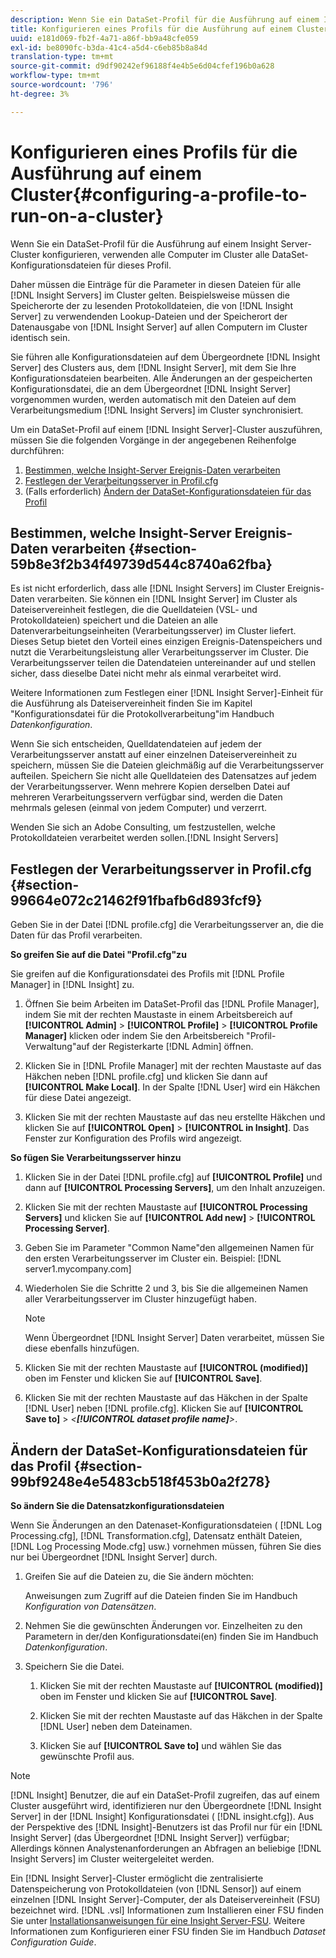 ```yaml
---
description: Wenn Sie ein DataSet-Profil für die Ausführung auf einem Insight Server-Cluster konfigurieren, verwenden alle Computer im Cluster alle DataSet-Konfigurationsdateien für dieses Profil.
title: Konfigurieren eines Profils für die Ausführung auf einem Cluster
uuid: e181d069-fb2f-4a71-a86f-bb9a48cfe059
exl-id: be8090fc-b3da-41c4-a5d4-c6eb85b8a84d
translation-type: tm+mt
source-git-commit: d9df90242ef96188f4e4b5e6d04cfef196b0a628
workflow-type: tm+mt
source-wordcount: '796'
ht-degree: 3%

---
```


# Konfigurieren eines Profils für die Ausführung auf einem Cluster{#configuring-a-profile-to-run-on-a-cluster}

Wenn Sie ein DataSet-Profil für die Ausführung auf einem Insight Server-Cluster konfigurieren, verwenden alle Computer im Cluster alle DataSet-Konfigurationsdateien für dieses Profil.

Daher müssen die Einträge für die Parameter in diesen Dateien für alle [!DNL Insight Servers] im Cluster gelten. Beispielsweise müssen die Speicherorte der zu lesenden Protokolldateien, die von [!DNL Insight Server] zu verwendenden Lookup-Dateien und der Speicherort der Datenausgabe von [!DNL Insight Server] auf allen Computern im Cluster identisch sein.

Sie führen alle Konfigurationsdateien auf dem Übergeordnete [!DNL Insight Server] des Clusters aus, dem [!DNL Insight Server], mit dem Sie Ihre Konfigurationsdateien bearbeiten. Alle Änderungen an der gespeicherten Konfigurationsdatei, die an dem Übergeordnet [!DNL Insight Server] vorgenommen wurden, werden automatisch mit den Dateien auf dem Verarbeitungsmedium [!DNL Insight Servers] im Cluster synchronisiert.

Um ein DataSet-Profil auf einem [!DNL Insight Server]-Cluster auszuführen, müssen Sie die folgenden Vorgänge in der angegebenen Reihenfolge durchführen:

1. [Bestimmen, welche Insight-Server Ereignis-Daten verarbeiten](../../../../../../home/c-inst-svr/c-install-ins-svr/c-ins-svr-clstrs/c-inst-ins-svr-clstr/c-inst-proc-clstr/c-config-prof-run-clstr.md#section-59b8e3f2b34f49739d544c8740a62fba)
1. [Festlegen der Verarbeitungsserver in Profil.cfg](../../../../../../home/c-inst-svr/c-install-ins-svr/c-ins-svr-clstrs/c-inst-ins-svr-clstr/c-inst-proc-clstr/c-config-prof-run-clstr.md#section-99664e072c21462f91fbafb6d893fcf9)
1. (Falls erforderlich) [Ändern der DataSet-Konfigurationsdateien für das Profil](../../../../../../home/c-inst-svr/c-install-ins-svr/c-ins-svr-clstrs/c-inst-ins-svr-clstr/c-inst-proc-clstr/c-config-prof-run-clstr.md#section-99bf9248e4e5483cb518f453b0a2f278)

## Bestimmen, welche Insight-Server Ereignis-Daten verarbeiten {#section-59b8e3f2b34f49739d544c8740a62fba}

Es ist nicht erforderlich, dass alle [!DNL Insight Servers] im Cluster Ereignis-Daten verarbeiten. Sie können ein [!DNL Insight Server] im Cluster als Dateiservereinheit festlegen, die die Quelldateien (VSL- und Protokolldateien) speichert und die Dateien an alle Datenverarbeitungseinheiten (Verarbeitungsserver) im Cluster liefert. Dieses Setup bietet den Vorteil eines einzigen Ereignis-Datenspeichers und nutzt die Verarbeitungsleistung aller Verarbeitungsserver im Cluster. Die Verarbeitungsserver teilen die Datendateien untereinander auf und stellen sicher, dass dieselbe Datei nicht mehr als einmal verarbeitet wird.

Weitere Informationen zum Festlegen einer [!DNL Insight Server]-Einheit für die Ausführung als Dateiservereinheit finden Sie im Kapitel &quot;Konfigurationsdatei für die Protokollverarbeitung&quot;im Handbuch *Datenkonfiguration*.

Wenn Sie sich entscheiden, Quelldatendateien auf jedem der Verarbeitungsserver anstatt auf einer einzelnen Dateiservereinheit zu speichern, müssen Sie die Dateien gleichmäßig auf die Verarbeitungsserver aufteilen. Speichern Sie nicht alle Quelldateien des Datensatzes auf jedem der Verarbeitungsserver. Wenn mehrere Kopien derselben Datei auf mehreren Verarbeitungsservern verfügbar sind, werden die Daten mehrmals gelesen (einmal von jedem Computer) und verzerrt.

Wenden Sie sich an Adobe Consulting, um festzustellen, welche Protokolldateien verarbeitet werden sollen.[!DNL Insight Servers]

## Festlegen der Verarbeitungsserver in Profil.cfg {#section-99664e072c21462f91fbafb6d893fcf9}

Geben Sie in der Datei [!DNL profile.cfg] die Verarbeitungsserver an, die die Daten für das Profil verarbeiten.

**So greifen Sie auf die Datei &quot;Profil.cfg&quot;zu**

Sie greifen auf die Konfigurationsdatei des Profils mit [!DNL Profile Manager] in [!DNL Insight] zu.

1. Öffnen Sie beim Arbeiten im DataSet-Profil das [!DNL Profile Manager], indem Sie mit der rechten Maustaste in einem Arbeitsbereich auf **[!UICONTROL Admin]** > **[!UICONTROL Profile]** > **[!UICONTROL Profile Manager]** klicken oder indem Sie den Arbeitsbereich &quot;Profil-Verwaltung&quot;auf der Registerkarte [!DNL Admin] öffnen.

1. Klicken Sie in [!DNL Profile Manager] mit der rechten Maustaste auf das Häkchen neben [!DNL profile.cfg] und klicken Sie dann auf **[!UICONTROL Make Local]**. In der Spalte [!DNL User] wird ein Häkchen für diese Datei angezeigt.

1. Klicken Sie mit der rechten Maustaste auf das neu erstellte Häkchen und klicken Sie auf **[!UICONTROL Open]** > **[!UICONTROL in Insight]**. Das Fenster zur Konfiguration des Profils wird angezeigt.

**So fügen Sie Verarbeitungsserver hinzu**

1. Klicken Sie in der Datei [!DNL profile.cfg] auf **[!UICONTROL Profile]** und dann auf **[!UICONTROL Processing Servers]**, um den Inhalt anzuzeigen.

1. Klicken Sie mit der rechten Maustaste auf **[!UICONTROL Processing Servers]** und klicken Sie auf **[!UICONTROL Add new]** > **[!UICONTROL Processing Server]**.

1. Geben Sie im Parameter &quot;Common Name&quot;den allgemeinen Namen für den ersten Verarbeitungsserver im Cluster ein. Beispiel: [!DNL server1.mycompany.com]
1. Wiederholen Sie die Schritte 2 und 3, bis Sie die allgemeinen Namen aller Verarbeitungsserver im Cluster hinzugefügt haben.

   >[!NOTE]
   >
   >Wenn Übergeordnet [!DNL Insight Server] Daten verarbeitet, müssen Sie diese ebenfalls hinzufügen.

1. Klicken Sie mit der rechten Maustaste auf **[!UICONTROL (modified)]** oben im Fenster und klicken Sie auf **[!UICONTROL Save]**.

1. Klicken Sie mit der rechten Maustaste auf das Häkchen in der Spalte [!DNL User] neben [!DNL profile.cfg]. Klicken Sie auf **[!UICONTROL Save to]** > *&lt;**[!UICONTROL dataset profile name]**>*.

## Ändern der DataSet-Konfigurationsdateien für das Profil {#section-99bf9248e4e5483cb518f453b0a2f278}

**So ändern Sie die Datensatzkonfigurationsdateien**

Wenn Sie Änderungen an den Datenaset-Konfigurationsdateien ( [!DNL Log Processing.cfg], [!DNL Transformation.cfg], Datensatz enthält Dateien, [!DNL Log Processing Mode.cfg] usw.) vornehmen müssen, führen Sie dies nur bei Übergeordnet [!DNL Insight Server] durch.

1. Greifen Sie auf die Dateien zu, die Sie ändern möchten:

   Anweisungen zum Zugriff auf die Dateien finden Sie im Handbuch *Konfiguration von Datensätzen*.
1. Nehmen Sie die gewünschten Änderungen vor. Einzelheiten zu den Parametern in der/den Konfigurationsdatei(en) finden Sie im Handbuch *Datenkonfiguration*.
1. Speichern Sie die Datei.

   1. Klicken Sie mit der rechten Maustaste auf **[!UICONTROL (modified)]** oben im Fenster und klicken Sie auf **[!UICONTROL Save]**.

   1. Klicken Sie mit der rechten Maustaste auf das Häkchen in der Spalte [!DNL User] neben dem Dateinamen.
   1. Klicken Sie auf **[!UICONTROL Save to]** und wählen Sie das gewünschte Profil aus.

>[!NOTE]
>
>[!DNL Insight] Benutzer, die auf ein DataSet-Profil zugreifen, das auf einem Cluster ausgeführt wird, identifizieren nur den Übergeordnete  [!DNL Insight Server] in der  [!DNL Insight] Konfigurationsdatei (  [!DNL insight.cfg]). Aus der Perspektive des [!DNL Insight]-Benutzers ist das Profil nur für ein [!DNL Insight Server] (das Übergeordnet [!DNL Insight Server]) verfügbar; Allerdings können Analystenanforderungen an Abfragen an beliebige [!DNL Insight Servers] im Cluster weitergeleitet werden.

Ein [!DNL Insight Server]-Cluster ermöglicht die zentralisierte Datenspeicherung von Protokolldateien (von [!DNL Sensor]) auf einem einzelnen [!DNL Insight Server]-Computer, der als Dateiservereinheit (FSU) bezeichnet wird. [!DNL .vsl] Informationen zum Installieren einer FSU finden Sie unter [Installationsanweisungen für eine Insight Server-FSU](../../../../../../home/c-inst-svr/c-install-ins-svr/t-inst-proc-fsu.md#task-e4a4a791b6694119ba45b36f3e573016). Weitere Informationen zum Konfigurieren einer FSU finden Sie im Handbuch *Dataset Configuration Guide*.
